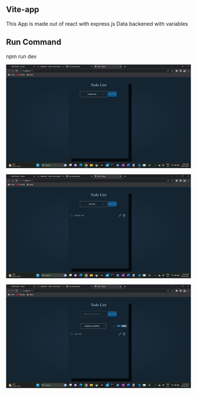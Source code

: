## Vite-app

This App is made out of react with express js 
Data backened with variables 

## Run Command
npm run dev


![Alt text](<client/public/assets/Screenshot (17).png>)





![Alt text](<client/public/assets/Screenshot (18).png>)





![Alt text](<client/public/assets/Screenshot (19).png>)
